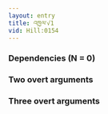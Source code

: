 ```yaml
---
layout: entry
title: འཁྱལ་√1
vid: Hill:0154
---
```

### Dependencies (N = 0)


### Two overt arguments


### Three overt arguments
